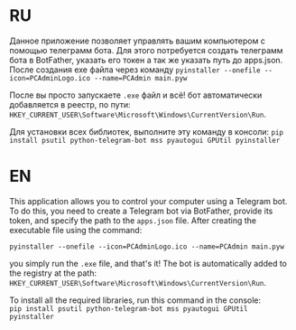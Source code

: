 # RU
Данное приложение позволяет управлять вашим компьютером с помощью телеграмм бота. Для этого потребуется создать телеграмм бота в BotFather, указать его токен а так же указать путь до apps.json. После создания exe файла через команду
`pyinstaller --onefile --icon=PCAdminLogo.ico --name=PCAdmin main.pyw`

После вы просто запускаете `.exe` файл и всё! бот автоматически добавляется в реестр, по пути: 
`HKEY_CURRENT_USER\Software\Microsoft\Windows\CurrentVersion\Run`.

Для установки всех библиотек, выполните эту команду в консоли:
`pip install psutil python-telegram-bot mss pyautogui GPUtil pyinstaller`


# EN
This application allows you to control your computer using a Telegram bot. To do this, you need to create a Telegram bot via BotFather, provide its token, and specify the path to the `apps.json` file. After creating the executable file using the command:

`pyinstaller --onefile --icon=PCAdminLogo.ico --name=PCAdmin main.pyw`

you simply run the `.exe` file, and that's it! The bot is automatically added to the registry at the path:  
`HKEY_CURRENT_USER\Software\Microsoft\Windows\CurrentVersion\Run`.

To install all the required libraries, run this command in the console:  
`pip install psutil python-telegram-bot mss pyautogui GPUtil pyinstaller`
